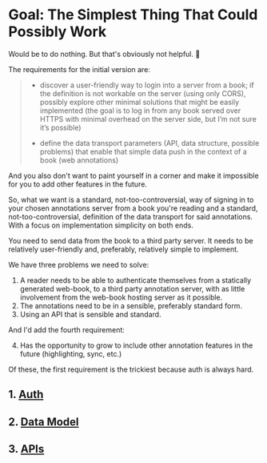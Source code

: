 # Goal: The Simplest Thing That Could Possibly Work

Would be to do nothing. But that's obviously not helpful. 🙂

The requirements for the initial version are:

> - discover a user-friendly way to login into a server from a book; if the definition is not workable on the server (using only CORS), possibly explore other minimal solutions that might be easily implemented (the goal is to log in from any book served over HTTPS with minimal overhead on the server side, but I’m not sure it’s possible)
>
> - define the data transport parameters (API, data structure, possible problems) that enable that simple data push in the context of a book (web annotations)

And you also don't want to paint yourself in a corner and make it impossible for you to add other features in the future.

So, what we want is a standard, not-too-controversial, way of signing in to your chosen annotations server from a book you're reading and a standard, not-too-controversial, definition of the data transport for said annotations. With a focus on implementation simplicity on both ends.

You need to send data from the book to a third party server. It needs to be relatively user-friendly and, preferably, relatively simple to implement.

We have three problems we need to solve:

1. A reader needs to be able to authenticate themselves from a statically generated web-book, to a third party annotation server, with as little involvement from the web-book hosting server as it possible.
2. The annotations need to be in a sensible, preferably standard form.
3. Using an API that is sensible and standard.

And I'd add the fourth requirement:

4. Has the opportunity to grow to include other annotation features in the future (highlighting, sync, etc.)

Of these, the first requirement is the trickiest because auth is always hard.

## 1. [Auth](auth.md)

## 2. [Data Model](model.md)

## 3. [APIs](api.md)
